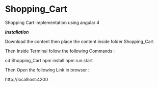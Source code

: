 # Shopping_Cart
Shopping Cart implementation using angular 4

***Installation***

Download the content then place the content inside folder Shopping_Cart

Then Inside Terminal follow the following Commands :

cd Shopping_Cart
npm install
npm run start

Then Open the following Link in browser :

http://localhost:4200